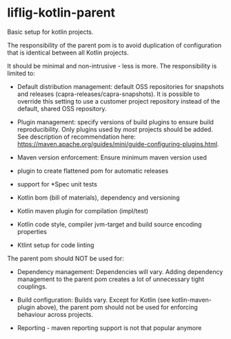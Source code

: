 # liflig-kotlin-parent
Basic setup for kotlin projects.

The responsibility of the parent pom is to avoid duplication of configuration that is identical between all
Kotlin projects.

It should be minimal and non-intrusive - less is more.
The responsibility is limited to:

* Default distribution management: default OSS repositories for snapshots and releases (capra-releases/capra-snapshots).
  It is possible to override this setting to use a customer project repository instead of the default, shared OSS
  repository.


* Plugin management:  specify versions of build plugins to ensure build reproducibility.
  Only plugins used by _most_ projects should be added.
  See description of recommendation here: https://maven.apache.org/guides/mini/guide-configuring-plugins.html.


* Maven version enforcement: Ensure minimum maven version used  


* plugin to create flattened pom for automatic releases


* support for *Spec unit tests


* Kotlin bom (bill of materials), dependency and versioning


* Kotlin maven plugin for compilation (impl/test)


* Kotlin code style, compiler jvm-target and build source encoding properties


* Ktlint setup for code linting


The parent pom should NOT be used for:

* Dependency management: Dependencies will vary. Adding dependency management to the parent pom creates a lot
  of unnecessary tight couplings.


* Build configuration: Builds vary. Except for Kotlin (see kotlin-maven-plugin above), the parent pom should
  not be used for enforcing behaviour across projects.


* Reporting - maven reporting support is not that popular anymore


